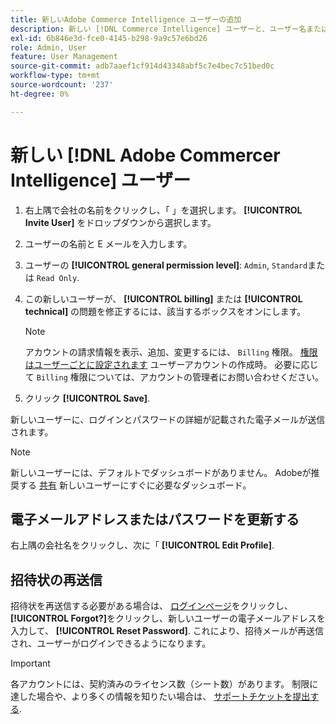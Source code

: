 ```yaml
---
title: 新しいAdobe Commerce Intelligence ユーザーの追加
description: 新しい [!DNL Commerce Intelligence] ユーザーと、ユーザー名またはパスワードの更新方法を説明します。
exl-id: 6b846e3d-fce0-4145-b298-9a9c57e6bd26
role: Admin, User
feature: User Management
source-git-commit: adb7aaef1cf914d43348abf5c7e4bec7c51bed0c
workflow-type: tm+mt
source-wordcount: '237'
ht-degree: 0%

---
```


# 新しい [!DNL Adobe Commercer Intelligence] ユーザー

1. 右上隅で会社の名前をクリックし、「 」を選択します。 **[!UICONTROL Invite User]** をドロップダウンから選択します。
1. ユーザーの名前と E メールを入力します。
1. ユーザーの **[!UICONTROL general permission level]**: `Admin`, `Standard`または `Read Only`.
1. この新しいユーザーが、 **[!UICONTROL billing]** または **[!UICONTROL technical]** の問題を修正するには、該当するボックスをオンにします。

   >[!NOTE]
   >
   >アカウントの請求情報を表示、追加、変更するには、 `Billing` 権限。 [権限はユーザーごとに設定されます](../../administrator/user-management/user-management.md) ユーザーアカウントの作成時。 必要に応じて `Billing` 権限については、アカウントの管理者にお問い合わせください。

1. クリック **[!UICONTROL Save]**.

新しいユーザーに、ログインとパスワードの詳細が記載された電子メールが送信されます。

>[!NOTE]
>
>新しいユーザーには、デフォルトでダッシュボードがありません。 Adobeが推奨する [共有](../../data-user/dashboards/share-dashboard-with-users.md) 新しいユーザーにすぐに必要なダッシュボード。

## 電子メールアドレスまたはパスワードを更新する

右上隅の会社名をクリックし、次に「 **[!UICONTROL Edit Profile]**.

## 招待状の再送信

招待状を再送信する必要がある場合は、 [ログインページ](https://dashboard.rjmetrics.com/v2/session/create)をクリックし、 **[!UICONTROL Forgot?]**&#x200B;をクリックし、新しいユーザーの電子メールアドレスを入力して、 **[!UICONTROL Reset Password]**. これにより、招待メールが再送信され、ユーザーがログインできるようになります。

>[!IMPORTANT]
>
>各アカウントには、契約済みのライセンス数（シート数）があります。 制限に達した場合や、より多くの情報を知りたい場合は、 [サポートチケットを提出する](https://experienceleague.adobe.com/docs/commerce-knowledge-base/kb/troubleshooting/miscellaneous/mbi-service-policies.html).
